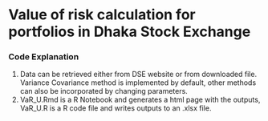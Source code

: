 # Value of risk calculation for portfolios in Dhaka Stock Exchange 

### Code Explanation
1. Data can be retrieved either from DSE website or from downloaded file. Variance Covariance method is implemented by default, other methods can also be incorporated by changing parameters.
2. VaR_U.Rmd is a R Notebook and generates a html page with the outputs, VaR_U.R is a R code file and writes outputs to an .xlsx file. 